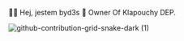 👋🏻 Hej, jestem byd3s
 👑 Owner Of Klapouchy DEP.

![github-contribution-grid-snake-dark (1)](https://github.com/user-attachments/assets/4dd03df9-d305-4fcb-8ac1-ff11ecccd6b5)
